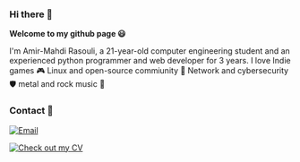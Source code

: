 ### Hi there 👋

**Welcome to my github page 😃**

I'm Amir-Mahdi Rasouli, a 21-year-old computer engineering student and an experienced python programmer and web developer for 3 years. I love Indie games 🎮 Linux and open-source commiunity 🐧 Network and cybersecurity 🛡️ metal and rock music 🤘

### Contact 📨

[![Email](https://img.shields.io/badge/Leave%20a%20message-a.m.rasouli.n%40gmail.com-red)](mailto:a.m.rasouli.n@gmail.com)

[![Check out my CV](https://img.shields.io/badge/-Check%20out%20my%20CV-green)](https://1mahdir.github.io/CV/)
